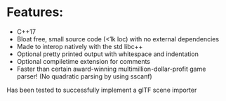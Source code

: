 # Features:
* C++17
* Bloat free, small source code (<1k loc) with no external dependencies
* Made to interop natively with the std libc++
* Optional pretty printed output with whitespace and indentation
* Optional compiletime extension for comments
* Faster than certain award-winning multimillion-dollar-profit game parser! (No quadratic parsing by using sscanf)

Has been tested to successfully implement a glTF scene importer

